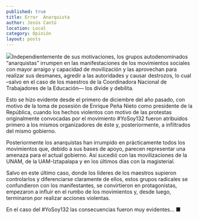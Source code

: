 ```yaml
---
published: true
title: Error  Anarquista
author: Jesús Cantú
location: Local
category: Opinión
layout: posts
---
```


![](http://i.imgur.com/UtEsZZim.jpg)Independientemente de sus motivaciones, los grupos autodenominados “anarquistas” irrumpen en las manifestaciones de los movimientos sociales con mayor arraigo y capacidad de movilización y las aprovechan para realizar sus desmanes, agredir a las autoridades y causar destrozos, lo cual –salvo en el caso de los maestros de la Coordinadora Nacional de Trabajadores de la Educación— los divide y debilita.

Esto se hizo evidente desde el primero de diciembre del año pasado, con motivo de la toma de posesión de Enrique Peña Nieto como presidente de la República, cuando los hechos violentos con motivo de las protestas originalmente convocadas por el movimiento #YoSoy132 fueron atribuidos primero a los mismos organizadores de éste y, posteriormente, a infiltrados del mismo gobierno.

Posteriormente los anarquistas han irrumpido en prácticamente todos los movimientos que, debido a sus bases de apoyo, parecen representar una amenaza para el actual gobierno. Así sucedió con las movilizaciones de la UNAM, de la UAM-Iztapalapa y en los últimos días con la magisterial.

Salvo en este último caso, donde los líderes de los maestros supieron controlarlos y diferenciarse claramente de ellos, estos grupos radicales se confundieron con los manifestantes, se convirtieron en protagonistas, empezaron a influir en el rumbo de los movimientos y, desde luego, terminaron por realizar acciones violentas.

En el caso del #YoSoy132 las consecuencias fueron muy evidentes… ■
